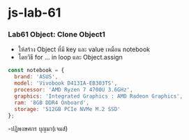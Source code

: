 # js-lab-61
### Lab61 Object: Clone Object1
- ให้สร้าง Object ที่มี key และ value เหมือน notebook 
- โดยวิธี for ... in loop และ Object.assign

```JavaScript
const notebook = {
  brand: 'ASUS',
  model: 'Vivobook D413IA-EB303TS',
  processor: 'AMD Ryzen 7 4700U 3.6GHz',
  graphics: 'Integrated Graphics : AMD Radeon Graphics',
  ram: '8GB DDR4 Onboard',
  storage: '512GB PCIe NVMe M.2 SSD'
};
```
-ปฏิพงษศกร บุญมา(เจมส์)
